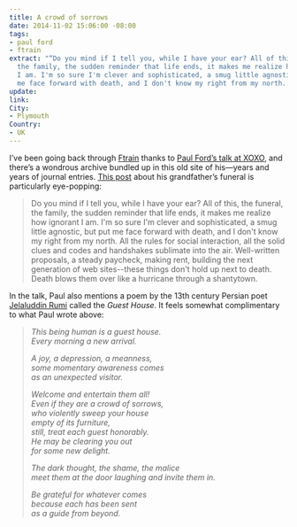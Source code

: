 ```yaml
---
title: A crowd of sorrows
date: 2014-11-02 15:06:00 -08:00
tags:
- paul ford
- ftrain
extract: "“Do you mind if I tell you, while I have your ear? All of this, the funeral,
  the family, the sudden reminder that life ends, it makes me realize how ignorant
  I am. I'm so sure I'm clever and sophisticated, a smug little agnostic, but put
  me face forward with death, and I don't know my right from my north...”"
update: 
link: 
City:
- Plymouth
Country:
- UK
---
```


I’ve been going back through [Ftrain](http://ftrain.com) thanks to [Paul Ford’s talk at XOXO](https://www.youtube.com/watch?v=WSL5qVL3Mng), and there’s a wondrous archive bundled up in this old site of his—years and years of journal entries. [This post](http://www.ftrain.com/archive_ftrainone_920607237.html) about his grandfather’s funeral is particularly eye-popping:

> Do you mind if I tell you, while I have your ear? All of this, the funeral, the family, the sudden reminder that life ends, it makes me realize how ignorant I am. I'm so sure I'm clever and sophisticated, a smug little agnostic, but put me face forward with death, and I don't know my right from my north. All the rules for social interaction, all the solid clues and codes and handshakes sublimate into the air. Well-written proposals, a steady paycheck, making rent, building the next generation of web sites--these things don't hold up next to death. Death blows them over like a hurricane through a shantytown.

In the talk, Paul also mentions a poem by the 13th century Persian poet [Jelaluddin Rumi](http://en.wikipedia.org/wiki/Rumi) called the *Guest House*. It feels somewhat complimentary to what Paul wrote above:

<blockquote><p><em>This being human is a guest house.<br>
Every morning a new arrival.</em></p>

<p><em>A joy, a depression, a meanness,<br>
some momentary awareness comes<br>
as an unexpected visitor.</em></p>

<p><em>Welcome and entertain them all!<br>
Even if they are a crowd of sorrows,<br>
who violently sweep your house<br>
empty of its furniture,<br>
still, treat each guest honorably.<br>
He may be clearing you out<br>
for some new delight.</em></p>

<p><em>The dark thought, the shame, the malice<br>
meet them at the door laughing and invite them in.</em></p>

<p><em>Be grateful for whatever comes</br>
because each has been sent<br>
as a guide from beyond.</em></p></blockquote>

